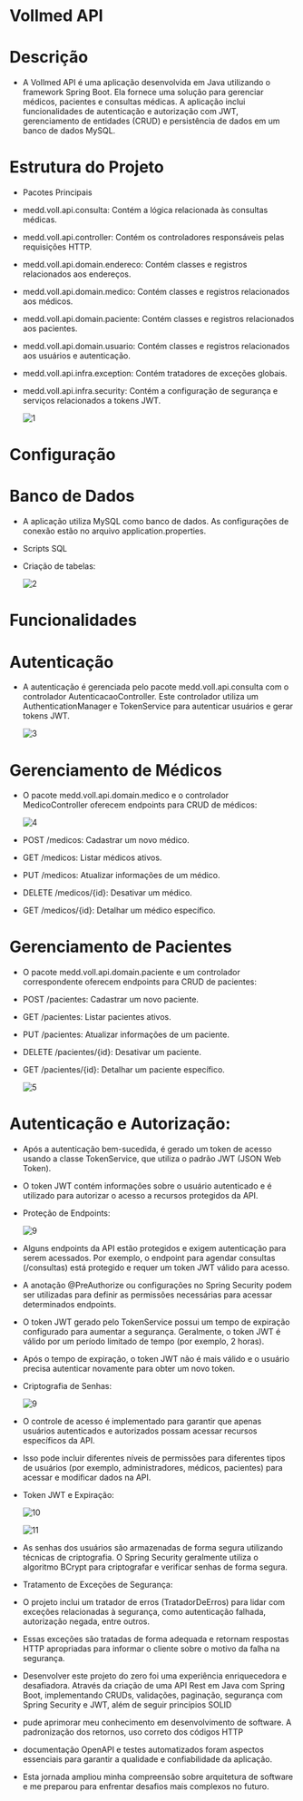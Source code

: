 # Vollmed API

# Descrição
- A Vollmed API é uma aplicação desenvolvida em Java utilizando o framework Spring Boot. Ela fornece uma solução para gerenciar médicos, pacientes e consultas médicas. A aplicação inclui funcionalidades de autenticação e autorização com JWT, gerenciamento de entidades (CRUD) e persistência de dados em um banco de dados MySQL.

# Estrutura do Projeto
- Pacotes Principais
- medd.voll.api.consulta: Contém a lógica relacionada às consultas médicas.
- medd.voll.api.controller: Contém os controladores responsáveis pelas requisições HTTP.
- medd.voll.api.domain.endereco: Contém classes e registros relacionados aos endereços.
- medd.voll.api.domain.medico: Contém classes e registros relacionados aos médicos.
- medd.voll.api.domain.paciente: Contém classes e registros relacionados aos pacientes.
- medd.voll.api.domain.usuario: Contém classes e registros relacionados aos usuários e autenticação.
- medd.voll.api.infra.exception: Contém tratadores de exceções globais.
- medd.voll.api.infra.security: Contém a configuração de segurança e serviços relacionados a tokens JWT.
  
  ![1](https://github.com/DEVsalaberry/voll-medd-api/assets/160683550/ce0747d1-c5ed-462a-84b3-5c0be87722f7)

# Configuração

# Banco de Dados
- A aplicação utiliza MySQL como banco de dados. As configurações de conexão estão no arquivo application.properties.

- Scripts SQL
- Criação de tabelas:
  
  ![2](https://github.com/DEVsalaberry/voll-medd-api/assets/160683550/e070edda-f70a-40ce-9657-f0e79113a457)

# Funcionalidades
# Autenticação
- A autenticação é gerenciada pelo pacote medd.voll.api.consulta com o controlador AutenticacaoController. Este controlador utiliza um AuthenticationManager e TokenService para autenticar usuários e gerar tokens JWT.

  ![3](https://github.com/DEVsalaberry/voll-medd-api/assets/160683550/599a3683-5e5c-4990-a6fd-be0ea5fbf38b)


# Gerenciamento de Médicos
- O pacote medd.voll.api.domain.medico e o controlador MedicoController oferecem endpoints para CRUD de médicos:

  ![4](https://github.com/DEVsalaberry/voll-medd-api/assets/160683550/9001f7b9-a34e-4504-90d3-c10be25d568f)



- POST /medicos: Cadastrar um novo médico.
- GET /medicos: Listar médicos ativos.
- PUT /medicos: Atualizar informações de um médico.
- DELETE /medicos/{id}: Desativar um médico.
- GET /medicos/{id}: Detalhar um médico específico.


# Gerenciamento de Pacientes
- O pacote medd.voll.api.domain.paciente e um controlador correspondente oferecem endpoints para CRUD de pacientes:


- POST /pacientes: Cadastrar um novo paciente.
- GET /pacientes: Listar pacientes ativos.
- PUT /pacientes: Atualizar informações de um paciente.
- DELETE /pacientes/{id}: Desativar um paciente.
- GET /pacientes/{id}: Detalhar um paciente específico.

  ![5](https://github.com/DEVsalaberry/voll-medd-api/assets/160683550/659eca60-69ea-4089-9974-5d452d4e1afe)

# Autenticação e Autorização:
- Após a autenticação bem-sucedida, é gerado um token de acesso usando a classe TokenService, que utiliza o padrão JWT (JSON Web Token).
- O token JWT contém informações sobre o usuário autenticado e é utilizado para autorizar o acesso a recursos protegidos da API.
- Proteção de Endpoints:

  ![9](https://github.com/DEVsalaberry/voll-medd-api/assets/160683550/d0f5f06b-ad1a-41a8-af5e-e555c913b93a)
  
- Alguns endpoints da API estão protegidos e exigem autenticação para serem acessados. Por exemplo, o endpoint para agendar consultas (/consultas) está protegido e requer um token JWT válido para acesso.
- A anotação @PreAuthorize ou configurações no Spring Security podem ser utilizadas para definir as permissões necessárias para acessar determinados endpoints.

- O token JWT gerado pelo TokenService possui um tempo de expiração configurado para aumentar a segurança. Geralmente, o token JWT é válido por um período limitado de tempo (por exemplo, 2 horas).
- Após o tempo de expiração, o token JWT não é mais válido e o usuário precisa autenticar novamente para obter um novo token.
- Criptografia de Senhas:

  ![9](https://github.com/DEVsalaberry/voll-medd-api/assets/160683550/74f29b94-2de5-4b8d-88f4-3b2ed9b1412a) 

- O controle de acesso é implementado para garantir que apenas usuários autenticados e autorizados possam acessar recursos específicos da API.
- Isso pode incluir diferentes níveis de permissões para diferentes tipos de usuários (por exemplo, administradores, médicos, pacientes) para acessar e modificar dados na API.
- Token JWT e Expiração:

  ![10](https://github.com/DEVsalaberry/voll-medd-api/assets/160683550/735eb517-aa89-4ae1-b83f-0b06c6af31df)

  ![11](https://github.com/DEVsalaberry/voll-medd-api/assets/160683550/bb5a4713-31d5-4e35-ba61-0b7089b231b1)
  
- As senhas dos usuários são armazenadas de forma segura utilizando técnicas de criptografia. O Spring Security geralmente utiliza o algoritmo BCrypt para criptografar e verificar senhas de forma segura.
- Tratamento de Exceções de Segurança:

- O projeto inclui um tratador de erros (TratadorDeErros) para lidar com exceções relacionadas à segurança, como autenticação falhada, autorização negada, entre outros.
- Essas exceções são tratadas de forma adequada e retornam respostas HTTP apropriadas para informar o cliente sobre o motivo da falha na segurança.

- Desenvolver este projeto do zero foi uma experiência enriquecedora e desafiadora. Através da criação de uma API Rest em Java com Spring Boot, implementando CRUDs, validações, paginação, segurança com Spring Security e JWT, além de seguir princípios SOLID
- pude aprimorar meu conhecimento em desenvolvimento de software. A padronização dos retornos, uso correto dos códigos HTTP
- documentação OpenAPI e testes automatizados foram aspectos essenciais para garantir a qualidade e confiabilidade da aplicação.
- Esta jornada ampliou minha compreensão sobre arquitetura de software e me preparou para enfrentar desafios mais complexos no futuro.
  
